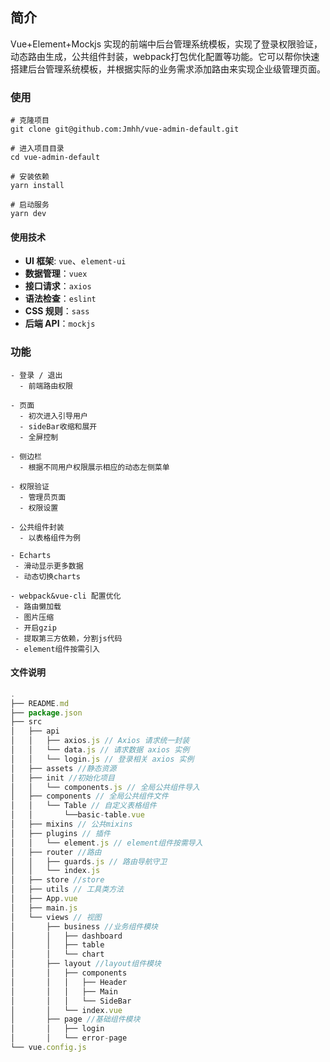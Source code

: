 
## 简介

Vue+Element+Mockjs 实现的前端中后台管理系统模板，实现了登录权限验证，动态路由生成，公共组件封装，webpack打包优化配置等功能。它可以帮你快速搭建后台管理系统模板，并根据实际的业务需求添加路由来实现企业级管理页面。

### 使用

```
# 克隆项目
git clone git@github.com:Jmhh/vue-admin-default.git

# 进入项目目录
cd vue-admin-default

# 安装依赖
yarn install

# 启动服务
yarn dev
```
#### 使用技术

- **UI 框架**: `vue`、`element-ui`
- **数据管理**：`vuex`
- **接口请求**：`axios`
- **语法检查**：`eslint`
- **CSS 规则**：`sass`
- **后端 API**：`mockjs`
### 功能

```
- 登录 / 退出
  - 前端路由权限

- 页面
  - 初次进入引导用户
  - sideBar收缩和展开
  - 全屏控制

- 侧边栏
  - 根据不同用户权限展示相应的动态左侧菜单

- 权限验证
  - 管理员页面
  - 权限设置

- 公共组件封装
  - 以表格组件为例

- Echarts
 - 滑动显示更多数据
 - 动态切换charts

- webpack&vue-cli 配置优化
 - 路由懒加载
 - 图片压缩
 - 开启gzip
 - 提取第三方依赖，分割js代码
 - element组件按需引入
```
#### 文件说明

```js
.
├── README.md
├── package.json
├── src
│   ├── api
│   │   ├── axios.js // Axios 请求统一封装
│   │   └── data.js // 请求数据 axios 实例
│   │   └── login.js // 登录相关 axios 实例
│   ├── assets //静态资源
│   ├── init //初始化项目
│   │   └── components.js // 全局公共组件导入
│   ├── components // 全局公共组件文件
│   │   └── Table // 自定义表格组件
│   │       └──basic-table.vue
│   ├── mixins // 公共mixins
│   ├── plugins // 插件
│   │   └── element.js // element组件按需导入
│   ├── router //路由
│   │   ├── guards.js // 路由导航守卫
│   │   └── index.js 
│   ├── store //store
│   ├── utils // 工具类方法
│   ├── App.vue 
│   ├── main.js 
│   └── views // 视图
│       ├── business //业务组件模块
│       │   ├── dashboard
│       │   ├── table
│       │   └── chart
│       ├── layout //layout组件模块
│       │   ├── components
│       │   │   ├── Header
│       │   │   ├── Main
│       │   │   └── SideBar
│       │   └── index.vue
│       ├── page //基础组件模块
│       │   ├── login
│       │   └── error-page
└── vue.config.js

```